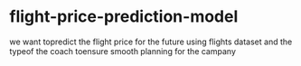 # flight-price-prediction-model
we want topredict the flight price for the future using flights dataset and  the typeof the coach toensure smooth planning for the campany
